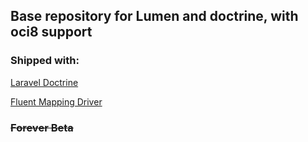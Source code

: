 ## Base repository for Lumen and doctrine, with oci8 support

### Shipped with:
[Laravel Doctrine](https://www.laraveldoctrine.org)

[Fluent Mapping Driver](https://www.laraveldoctrine.org/docs/current/fluent)

### ~~Forever Beta~~